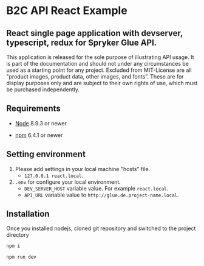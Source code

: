 B2C API React Example
===========
## React single page application with devserver, typescript, redux for Spryker Glue API.

This application is released for the sole purpose of illustrating API usage. It is part of the documentation and should not under any circumstances be used as a starting point for any project. Excluded from MIT-License are all "product images, product data, other images, and fonts”. These are for display purposes only and are subject to their own rights of use, which must be purchased independently.

## Requirements

- [Node](https://nodejs.org) 8.9.3 or newer

- [npm](https://www.npmjs.com/get-npm) 6.4.1 or newer

## Setting environment

1. Please add settings in your local machine "hosts" file.
    - `127.0.0.1 react.local`.
2.  `.env` for configure your local environment. 
    - `DEV_SERVER_HOST` variable value. For example `react.local`. 
    - `API_URL` variable value to `http://glue.de.project-name.local`.

## Installation
Once you installed nodejs, cloned git repository and switched to the project directory

```sh
npm i
```

```sh
npm run dev
```

